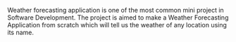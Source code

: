 Weather forecasting application is one of the most common mini project in Software Development. The project is aimed to make a Weather Forecasting Application from scratch which will tell us the weather of any location using its name.

